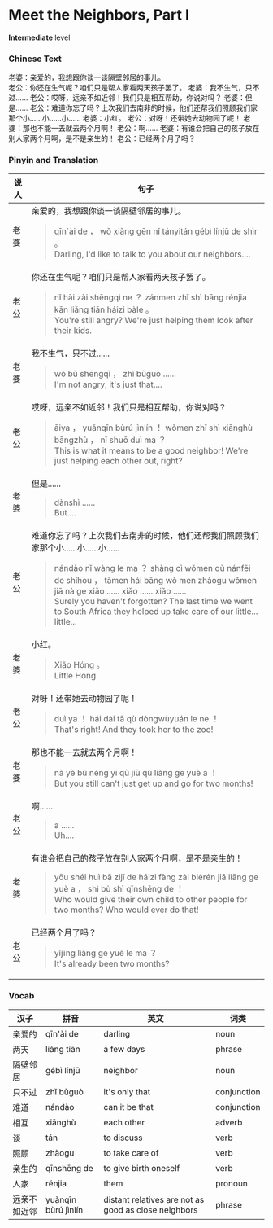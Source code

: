 # Meet the Neighbors, Part I
**Intermediate** level
### Chinese Text
老婆：亲爱的，我想跟你谈一谈隔壁邻居的事儿。<br />老公：你还在生气呢？咱们只是帮人家看两天孩子罢了。
老婆：我不生气，只不过......
老公：哎呀，远亲不如近邻！我们只是相互帮助，你说对吗？
老婆：但是......
老公：难道你忘了吗？上次我们去南非的时候，他们还帮我们照顾我们家那个小......小......小......
老婆：小红。
老公：对呀！还带她去动物园了呢！
老婆：那也不能一去就去两个月啊！
老公：啊......
老婆：有谁会把自己的孩子放在别人家两个月啊，是不是亲生的！
老公：已经两个月了吗？

### Pinyin and Translation
|说人|句子|
|----|----|
|老婆|亲爱的，我想跟你谈一谈隔壁邻居的事儿。<blockquote>qīn`ài de ， wǒ xiǎng gēn nǐ tányitán gébì línjū de shìr 。<br />Darling, I'd like to talk to you about our neighbors....</blockquote>|
|老公|你还在生气呢？咱们只是帮人家看两天孩子罢了。<blockquote>nǐ hāi zài shēngqì ne ？ zánmen zhǐ shì bāng rénjia kān liǎng tiān háizi bàle 。<br />You're still angry? We're just helping them look after their kids.</blockquote>|
|老婆|我不生气，只不过......<blockquote>wǒ bù shēngqì ， zhǐ bùguò ......<br />I'm not angry, it's just that....</blockquote>|
|老公|哎呀，远亲不如近邻！我们只是相互帮助，你说对吗？<blockquote>āiya ， yuǎnqīn bùrú jìnlín ！ wǒmen zhǐ shì xiānghù bāngzhù ， nǐ shuō duì ma ？<br />This is what it means to be a good neighbor! We're just helping each other out, right?</blockquote>|
|老婆|但是......<blockquote>dànshì ......<br />But....</blockquote>|
|老公|难道你忘了吗？上次我们去南非的时候，他们还帮我们照顾我们家那个小......小......小......<blockquote>nándào nǐ wàng le ma ？ shàng cì wǒmen qù nánfēi de shíhou ， tāmen hái bāng wǒ men zhàogu wǒmen jiā nà ge xiǎo ...... xiǎo ...... xiǎo ......<br />Surely you haven't forgotten? The last time we went to South Africa they helped up take care of our little... little...</blockquote>|
|老婆|小红。<blockquote>Xiǎo Hóng 。<br />Little Hong.</blockquote>|
|老公|对呀！还带她去动物园了呢！<blockquote>duì ya ！ hái dài tā qù dòngwùyuán le ne ！<br />That's right! And they took her to the zoo!</blockquote>|
|老婆|那也不能一去就去两个月啊！<blockquote>nà yě bù néng yī qù jiù qù liǎng ge yuè a ！<br />But you still can't just get up and go for two months!</blockquote>|
|老公|啊......<blockquote>a ......<br />Uh....</blockquote>|
|老婆|有谁会把自己的孩子放在别人家两个月啊，是不是亲生的！<blockquote>yǒu shéi huì bǎ zìjǐ de háizi fàng zài biérén jiā liǎng ge yuè a ， shì bù shì qīnshēng de ！<br />Who would give their own child to other people for two months? Who would ever do that!</blockquote>|
|老公|已经两个月了吗？<blockquote>yǐjīng liǎng ge yuè le ma ？<br />It's already been two months?</blockquote>|
### Vocab
|汉子|拼音|英文|词类|
|----|----|----|----|
|亲爱的|qīn'ài de|darling|noun|
|两天|liǎng tiān|a few days|phrase|
|隔壁邻居|gébì línjū|neighbor|noun|
|只不过|zhǐ bùguò|it's only that|conjunction|
|难道|nándào|can it be that|conjunction|
|相互|xiānghù|each other|adverb|
|谈|tán|to discuss|verb|
|照顾|zhàogu|to take care of|verb|
|亲生的|qīnshēng de|to give birth oneself|verb|
|人家|rénjia|them|pronoun|
|远亲不如近邻|yuǎnqīn bùrú jìnlín|distant relatives are not as good as close neighbors|phrase|